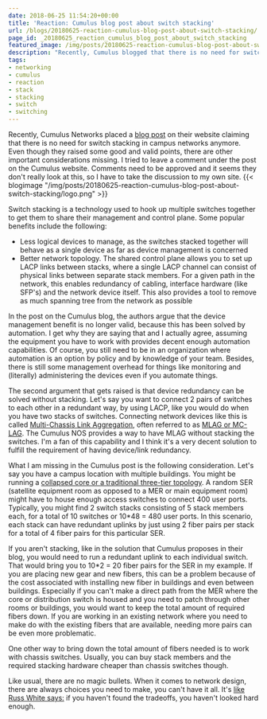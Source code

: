 ```yaml
---
date: 2018-06-25 11:54:20+00:00
title: 'Reaction: Cumulus blog post about switch stacking'
url: /blogs/20180625-reaction-cumulus-blog-post-about-switch-stacking/
page_id: _20180625_reaction_cumulus_blog_post_about_switch_stacking
featured_image: /img/posts/20180625-reaction-cumulus-blog-post-about-switch-stacking/logo.png
description: "Recently, Cumulus blogged that there is no need for switch stacking in campus networks. They raise some good points, but some important points are missing."
tags:
- networking
- cumulus
- reaction
- stack
- stacking
- switch
- switching
---
```


Recently, Cumulus Networks placed a [blog post](https://cumulusnetworks.com/blog/switch-stacking/) on their website claiming that there is no need for switch stacking in campus networks anymore. Even though they raised some good and valid points, there are other important considerations missing. I tried to leave a comment under the post on the Cumulus website. Comments need to be approved and it seems they don't really look at this, so I have to take the discussion to my own site.
{{< blogimage "/img/posts/20180625-reaction-cumulus-blog-post-about-switch-stacking/logo.png" >}}
<!--more-->

Switch stacking is a technology used to hook up multiple switches together to get them to share their management and control plane. Some popular benefits include the following:
  * Less logical devices to manage, as the switches stacked together will behave as a single device as far as device management is concerned
  * Better network topology. The shared control plane allows you to set up LACP links between stacks, where a single LACP channel can consist of physical links between separate stack members. For a given path in the network, this enables redundancy of cabling, interface hardware (like SFP's) and the network device itself. This also provides a tool to remove as much spanning tree from the network as possible

In the post on the Cumulus blog, the authors argue that the device management benefit is no longer valid, because this has been solved by automation. I get why they are saying that and I actually agree, assuming the equipment you have to work with provides decent enough automation capabilities. Of course, you still need to be in an organization where automation is an option by policy and by knowledge of your team. Besides, there is still some management overhead for things like monitoring and (literally) administering the devices even if you automate things.

The second argument that gets raised is that device redundancy can be solved without stacking. Let's say you want to connect 2 pairs of switches to each other in a redundant way, by using LACP, like you would do when you have two stacks of switches. Connecting network devices like this is called [Multi-Chassis Link Aggregation](http://ethancbanks.com/2014/03/27/the-ethernet-switching-landscape-part-04-multichassis-link-aggregation-mlag/), often referred to as [MLAG or MC-LAG](https://en.wikipedia.org/wiki/MC-LAG). The Cumulus NOS provides a way to have MLAG without stacking the switches. I'm a fan of this capability and I think it's a very decent solution to fulfill the requirement of having device/link redundancy.

What I am missing in the Cumulus post is the following consideration. Let's say you have a campus location with multiple buildings. You might be running a [collapsed core or a traditional three-tier topology](https://interestingtraffic.nl/2018/06/08/collapsed_core_design/). A random SER (satellite equipment room as opposed to a MER or main equipment room) might have to house enough access switches to connect 400 user ports. Typically, you might find 2 switch stacks consisting of 5 stack members each, for a total of 10 switches or 10*48 = 480 user ports. In this scenario, each stack can have redundant uplinks by just using 2 fiber pairs per stack for a total of 4 fiber pairs for this particular SER.

If you aren't stacking, like in the solution that Cumulus proposes in their blog, you would need to run a redundant uplink to each individual switch. That would bring you to 10*2 = 20 fiber pairs for the SER in my example. If you are placing new gear and new fibers, this can be a problem because of the cost associated with installing new fiber in buildings and even between buildings. Especially if you can't make a direct path from the MER where the core or distribution switch is housed and you need to patch through other rooms or buildings, you would want to keep the total amount of required fibers down. If you are working in an existing network where you need to make do with the existing fibers that are available, needing more pairs can be even more problematic.

One other way to bring down the total amount of fibers needed is to work with chassis switches. Usually, you can buy stack members and the required stacking hardware cheaper than chassis switches though.

Like usual, there are no magic bullets. When it comes to network design, there are always choices you need to make, you can't have it all. It's [like Russ White says:](https://rule11.tech/havent-found-tradeoff/) if you haven't found the tradeoffs, you haven't looked hard enough.
